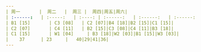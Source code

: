 ```yaml
---
| 周一       |  周二   |  周三 |  周四|周五|周六|
| :------:   | :-----:   | :----: | :------:   | :------:   | :------:   |
| B1 [15]       | C3 [08]   | C2 [07]|B4 [18]|B2 [15]|C1 [15]|
| C2 [07]       | C4 [11]   | B2 [15]|C3 [08]|C4 [11]|B3 [18]|  
| C1 [15]       | W1 [04]     | B3 [18]|W2 [03]|B1 [15]|W3 [03]|
|    37      | 23     |   40|29|41|36|
---
```



